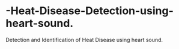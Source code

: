# -Heat-Disease-Detection-using-heart-sound.
Detection and Identification of Heat Disease using heart sound.
